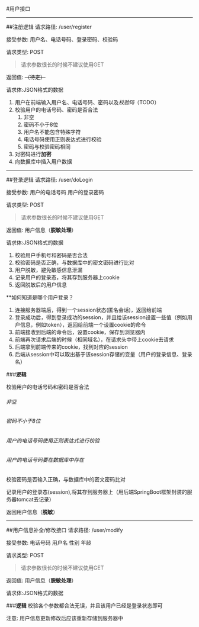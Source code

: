 #用户接口
- ---
##注册逻辑
请求路径: /user/register

接受参数: 用户名、电话号码、登录密码、校验码

请求类型: POST
>请求参数很长的时候不建议使用GET

返回值: ~~（待定）~~

请求体:JSON格式的数据

1. 用户在前端输入用户名、电话号码、密码以及*校验码*（TODO）
2. 校验用户的电话号码、密码是否合法
   1. 非空
   2. 密码不小于8位
   3. 用户名不能包含特殊字符
   4. 电话号码使用正则表达式进行校验
   5. 密码与校验密码相同
3. 对密码进行**加密**
4. 向数据库中插入用户数据
- ---
##登录逻辑
请求路径: /user/doLogin

接受参数: 用户的电话号码 用户的登录密码

请求类型: POST
   >请求参数很长的时候不建议使用GET

返回值: 用户信息（**脱敏处理**）

请求体:JSON格式的数据

1. 校验用户手机号和密码是否合法 
2. 校验密码是否正确，与数据库中的密文密码进行比对
3. 用户脱敏，避免敏感信息泄漏
4. 记录用户的登录态，将其存到服务器上cookie
5. 返回脱敏后的用户信息

**如何知道是哪个用户登录？
1. 连接服务器端后，得到一个session状态(匿名会话)，返回给前端
2. 登录成功后，得到登录成功的session，并且给该session设置一些值（例如用户信息，例如token），返回给前端一个设置cookie的命令
3. 前端接收到后端的命令后，设置cookie，保存到浏览器内
4. 前端再次请求后端的时候（相同域名），在请求头中带上cookie去请求
5. 后端拿到前端传来的cookie，找到对应的session
6. 后端从session中可以取出基于该session存储的变量（用户的登录信息、登录名）

###**逻辑**

校验用户的电话号码和密码是否合法

###### 非空

###### 密码不小于8位

###### 用户的电话号码使用正则表达式进行校验

###### 用户的电话号码要在数据库中存在

校验密码是否输入正确，与数据库中的密文密码比对

记录用户的登录态(session),将其存到服务器上（用后端SpringBoot框架封装的服务器tomcat去记录）

返回用户信息（**脱敏**）
- ---

##用户信息补全/修改接口
请求路径: /user/modify

接受参数: 电话号码 用户名 性别 年龄 

请求类型: POST
>请求参数很长的时候不建议使用GET

返回值: 用户信息（**脱敏处理**）

请求体:JSON格式的数据

###**逻辑**
校验各个参数都合法无误，并且该用户已经是登录状态即可

注意: 用户信息更新修改后应该重新存储到服务器中
